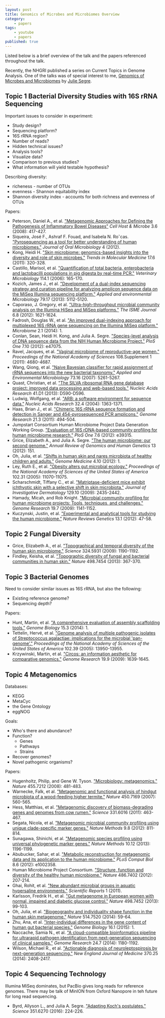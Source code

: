 ```yaml
---
layout: post
title: Genomics of Microbes and Microbiomes Overview
category:
    - papers
tags:
    - youtube
    - papers
published: true
---
```


Listed below is a brief overview of the talk and the papers referenced
throughout the talk.

<!-- break -->

Recently, the NHGRI published a series on Current Topics in Genome Analysis.
One of the talks was of special interest to me, [Genomics of Microbes and
Microbiomes][yt] by [Julie Segre][segre].

[yt]: https://www.genome.gov/10000354/
[segre]: https://www.genome.gov/10000354/

## Topic 1 Bacterial Diversity Studies with 16S rRNA Sequencing

Important issues to consider in experiment:

- Study design?
- Sequencing platform?
- 16S rRNA region?
- Number of reads?
- Hidden technical issues?
- Analysis tools?
- Visualize data?
- Comparison to previous studies?
- What information will yield testable hypothesis?

Describing diversity:

- richeness - number of OTUs
- evenness - Shannon equitability index
- Shannon diversity index - accounts for both richness and evenness of OTUs

Papers:

- Peterson, Daniel A., et al. ["Metagenomic Approaches for Defining the
  Pathogenesis of Inflammatory Bowel Diseases"][peterson2008] *Cell Host &
  Microbe* 3.6 (2008): 417-427.
- Siqueira, José F., Ashraf F. Fouad, and Isabela N. Roˆcas. ["Pyrosequencing
  as a tool for better understanding of human microbiomes."][siqueira2012]
  *Journal of Oral Microbiology* 4 (2012).
- Kong, Heidi H. ["Skin microbiome: genomics-based insights into the diversity
  and role of skin microbes."][kong2011] *Trends in Molecular Medicine* 17.6
  (2011): 320-328.
- Castillo, Marisol, et al. ["Quantification of total bacteria, enterobacteria
  and lactobacilli populations in pig digesta by real-time PCR."][castillo2006]
  *Veterinary Microbiology* 114.1 (2006): 165-170.
- Kozich, James J., et al. ["Development of a dual-index sequencing strategy
  and curation pipeline for analyzing amplicon sequence data on the MiSeq
  Illumina sequencing platform."][kozich2013] *Applied and environmental
  Microbiology* 79.17 (2013): 5112-5120.
- Caporaso, J. Gregory, et al. ["Ultra-high-throughput microbial community
  analysis on the Illumina HiSeq and MiSeq platforms."][caporaso2012] *The ISME
  Journal* 6.8 (2012): 1621-1624.
- Fadrosh, Douglas W., et al. ["An improved dual-indexing approach for
  multiplexed 16S rRNA gene sequencing on the Illumina MiSeq
  platform."][fadrosh2014] *Microbiome* 2.1 (2014): 1.
- Conlan, Sean, Heidi H. Kong, and Julia A. Segre. ["Species-level analysis of
  DNA sequence data from the NIH Human Microbiome Project."][conlon2012] *PloS
  One* 7.10 (2012): e47075.
- Ravel, Jacques, et al. ["Vaginal microbiome of reproductive-age
  women."][ravel2011] *Proceedings of the National Academy of Sciences*
  108.Supplement 1 (2011): 4680-4687.
- Wang, Qiong, et al. ["Naive Bayesian classifier for rapid assignment of rRNA
  sequences into the new bacterial taxonomy."][wang2007] *Applied and
  Environmental Microbiology* 73.16 (2007): 5261-5267.
- Quast, Christian, et al. ["The SILVA ribosomal RNA gene database project:
  improved data processing and web-based tools."][quast2012] *Nucleic Acids
  Research* 41.D1 (2013): D590-D596.
- Ludwig, Wolfgang, et al. ["ARB: a software environment for sequence
  data."][ludwig2004] *Nucleic Acids Research* 32.4 (2004): 1363-1371.
- Haas, Brian J., et al. ["Chimeric 16S rRNA sequence formation and detection
  in Sanger and 454-pyrosequenced PCR amplicons."][haas2011] *Genome Research*
  21.3 (2011): 494-504.
- Jumpstart Consortium Human Microbiome Project Data Generation Working Group.
  ["Evaluation of 16S rDNA-based community profiling for human microbiome
  research."][jumpstart2012] *PloS One* 7.6 (2012): e39315.
- Grice, Elizabeth A., and Julia A. Segre. ["The human microbiome: our second
  genome."][grice2012] *Annual Review of Genomics and Human Genetics* 13
  (2012): 151.
- Oh, Julia, et al. ["Shifts in human skin and nares microbiota of healthy
  children and adults."][oh2012] *Genome Medicine* 4.10 (2012): 1.
- Ley, Ruth E., et al. ["Obesity alters gut microbial ecology."][ley2005]
  *Proceedings of the National Academy of Sciences of the United States of
  America* 102.31 (2005): 11070-11075.
- Scharschmidt, Tiffany C., et al. ["Matriptase-deficient mice exhibit
  ichthyotic skin with a selective shift in skin
  microbiota."][scharschmidt2009] *Journal of Investigative Dermatology* 129.10
  (2009): 2435-2442.
- Hamady, Micah, and Rob Knight. ["Microbial community profiling for human
  microbiome projects: Tools, techniques, and challenges."][hamady2009] *Genome
  Research* 19.7 (2009): 1141-1152.
- Kuczynski, Justin, et al. ["Experimental and analytical tools for studying
  the human microbiome."][kuczynski2012] *Nature Reviews Genetics* 13.1 (2012):
  47-58.

## Topic 2 Fungal Diversity

- Grice, Elizabeth A., et al. ["Topographical and temporal diversity of the
  human skin microbiome."][grice2009] *Science* 324.5931 (2009): 1190-1192.
- Findley, Keisha, et al. ["Topographic diversity of fungal and bacterial
  communities in human skin."][findley2013] *Nature* 498.7454 (2013): 367-370.

## Topic 3 Bacterial Genomes

Need to consider similar issues as 16S rRNA, but also the following:

- Existing reference genome?
- Sequencing depth?

Papers:

- Hunt, Martin, et al. ["A comprehensive evaluation of assembly scaffolding
  tools."][hunt2014] *Genome Biology* 15.3 (2014): 1.
- Tettelin, Hervé, et al. ["Genome analysis of multiple pathogenic isolates of
  Streptococcus agalactiae: implications for the microbial
  'pan-genome'."][tettelin2005] *Proceedings of the National Academy of
  Sciences of the United States of America* 102.39 (2005): 13950-13955.
- Krzywinski, Martin, et al. ["Circos: an information aesthetic for comparative
  genomics."][krzywinski2009] *Genome Research* 19.9 (2009): 1639-1645.

## Topic 4 Metagenomics

Databases:

- KEGG
- MetaCyc
- the Gene Ontology
- eggNOG

Goals:

- Who's there and abundance?
- Function?
    - Genes
    - Pathways
    - Strains
- Recover genomes?
- Novel pathogenic organisms?

Papers:

- Hugenholtz, Philip, and Gene W. Tyson. ["Microbiology:
  metagenomics."][hugenholtz2008] *Nature* 455.7212 (2008): 481-483.
- Warnecke, Falk, et al. ["Metagenomic and functional analysis of hindgut
  microbiota of a wood-feeding higher termite."][warnecke2007] *Nature* 450.7169
  (2007): 560-565.
- Hess, Matthias, et al. ["Metagenomic discovery of biomass-degrading genes and
  genomes from cow rumen."][hess2011] *Science* 331.6016 (2011): 463-467.
- Segata, Nicola, et al. ["Metagenomic microbial community profiling using
  unique clade-specific marker genes."][segata2012] *Nature Methods* 9.8
  (2012): 811-814.
- Sunagawa, Shinichi, et al. ["Metagenomic species profiling using universal
  phylogenetic marker genes."][sunagawa2013] *Nature Methods* 10.12 (2013):
  1196-1199.
- Abubucker, Sahar, et al. ["Metabolic reconstruction for metagenomic data and
  its application to the human microbiome."][abubucker2012] *PLoS Comput Biol*
  8.6 (2012): e1002358.
- Human Microbiome Project Consortium. ["Structure, function and diversity of
  the healthy human microbiome."][hmp2012] *Nature* 486.7402 (2012): 207-214.
- Ghai, Rohit, et al. ["New abundant microbial groups in aquatic hypersaline
  environments."][ghai2011] *Scientific Reports* 1 (2011).
- Karlsson, Fredrik H., et al. ["Gut metagenome in European women with normal,
  impaired and diabetic glucose control."][karlsson2013] *Nature* 498.7452
  (2013): 99-103.
- Oh, Julia, et al. ["Biogeography and individuality shape function in the
  human skin metagenome."][oh2014] *Nature* 514.7520 (2014): 59-64.
- Zhu, Ana, et al. ["Inter-individual differences in the gene content of human
  gut bacterial species."][zhu2015] *Genome Biology* 16.1 (2015): 1.
- Naccache, Samia N., et al. ["A cloud-compatible bioinformatics pipeline for
  ultrarapid pathogen identification from next-generation sequencing of
  clinical samples."][naccache2014] *Genome Research* 24.7 (2014): 1180-1192.
- Wilson, Michael R., et al. ["Actionable diagnosis of neuroleptospirosis by
  next-generation sequencing."][wilson2014] *New England Journal of Medicine*
  370.25 (2014): 2408-2417.

## Topic 4 Sequencing Technology

Illumina MiSeq dominates, but PacBio gives long reads for reference genomes.
There may be talk of MinION from Oxford Nanopore in teh future for long read
sequencing.

- Byrd, Allyson L., and Julia A. Segre. ["Adapting Koch's
  postulates."][byrd2016] *Science* 351.6270 (2016): 224-226.

[peterson2008]: http://dx.doi.org/10.1016/j.chom.2008.05.001
[siqueira2012]: http://dx.doi.org/10.3402/jom.v4i0.10743
[kong2011]: http://dx.doi.org/10.1016/j.molmed.2011.01.013
[castillo2006]: http://dx.doi.org/10.1016/j.vetmic.2005.11.055
[kozich2013]: http://dx.doi.org/10.1128/AEM.01043-13
[caporaso2012]: http://dx.doi.org/10.1038/ismej.2012.8
[fadrosh2014]: http://dx.doi.org/10.1186/2049-2618-2-6
[conlon2012]: http://dx.doi.org/10.1371/journal.pone.0047075
[ravel2011]: http://dx.doi.org/10.1073/pnas.1002611107
[wang2007]: http://dx.doi.org/10.1128/AEM.00062-07
[quast2012]: http://dx.doi.org/10.1093/nar/gks1219
[ludwig2004]: http://dx.doi.org/10.1093/nar/gkh293
[haas2011]: http://dx.doi.org/10.1101/gr.112730.110
[jumpstart2012]: http://dx.doi.org/10.1371/journal.pone.0039315
[grice2012]: https://dx.doi.org/10.1146/annurev-genom-090711-163814
[oh2012]: http://dx.doi.org/10.1186/gm378
[ley2005]: http://dx.doi.org/10.1073/pnas.0504978102
[scharschmidt2009]: http://dx.doi.org/10.1038/jid.2009.104
[hamady2009]: http://dx.doi.org/10.1101/gr.085464.108
[kuczynski2012]: http://dx.doi.org/10.1038/nrg3129
[grice2009]: https://doi.org/10.1126/science.1171700
[findley2013]: http://dx.doi.org/10.1038/nature12171
[hunt2014]: http://dx.doi.org/10.1186/gb-2014-15-3-r42
[tettelin2005]: http://dx.doi.org/10.1073/pnas.0506758102
[krzywinski2009]: http://dx.doi.org/10.1101/gr.092759.109
[hugenholtz2008]: http://dx.doi.org/10.1038/455481a
[warnecke2007]: http://dx.doi.org/10.1038/nature06269
[hess2011]: http://dx.doi.org/10.1126/science.1200387
[segata2012]: http://dx.doi.org/10.1038/nmeth.2066
[sunagawa2013]: http://dx.doi.org/10.1038/nmeth.2693
[abubucker2012]: http://dx.doi.org/10.1371/journal.pcbi.1002358
[hmp2012]: http://dx.doi.org/10.1038/nature11234
[ghai2011]: http://dx.doi.org/10.1038/srep00135
[karlsson2013]: http://dx.doi.org/10.1038/nature12198
[oh2014]: http://dx.doi.org/10.1038/nature13786
[zhu2015]: http://dx.doi.org/10.1186/s13059-015-0646-9
[naccache2014]: http://dx.doi.org/10.1101/gr.171934.113
[wilson2014]: http://dx.doi.org/10.1056/NEJMoa1401268
[byrd2016]: http://dx.doi.org/10.1126/science.aad6753
